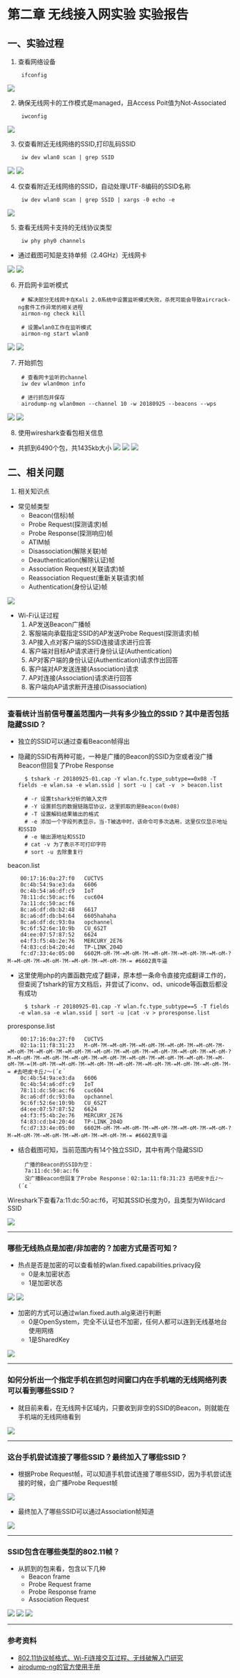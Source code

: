 # 第二章 无线接入网实验 实验报告

## 一、实验过程
1. 查看网络设备

        ifconfig

![](image/ifconfig.PNG)

2. 确保无线网卡的工作模式是managed，且Access Poit值为Not-Associated

        iwconfig

![](image/iwconfig.PNG)

3. 仅查看附近无线网络的SSID,打印乱码SSID

        iw dev wlan0 scan | grep SSID

![](image/nearby_SSID_1.PNG)
![](image/echo_SSID.PNG)

4. 仅查看附近无线网络的SSID，自动处理UTF-8编码的SSID名称

        iw dev wlan0 scan | grep SSID | xargs -0 echo -e

![](image/nearby_SSID_2.PNG)

5. 查看无线网卡支持的无线协议类型

        iw phy phy0 channels

- 通过截图可知是支持单频（2.4GHz）无线网卡

![](image/wlan_info1.PNG)
![](image/wlan_info2.PNG)

6. 开启网卡监听模式

        # 解决部分无线网卡在Kali 2.0系统中设置监听模式失败，杀死可能会导致aircrack-ng套件工作异常的相关进程
        airmon-ng check kill

        # 设置wlan0工作在监听模式
        airmon-ng start wlan0

![](image/capture_1.PNG)
![](image/capture_2.PNG)

7. 开始抓包

        # 查看网卡监听的channel
        iw dev wlan0mon info

        # 进行抓包并保存
        airodump-ng wlan0mon --channel 10 -w 20180925 --beacons --wps

![](image/capture_3.PNG)
![](image/capture_4.PNG)

8. 使用wireshark查看包相关信息

- 共抓到6490个包，共1435kb大小
![](image/wireshark_statistice.PNG)
![](image/wireshark_capture1.PNG)
![](image/wireshark_capture2.PNG)

## 二、相关问题

1. 相关知识点
- 常见帧类型
  - Beacon(信标)帧
  - Probe Request(探测请求)帧
  - Probe Response(探测响应)帧
  - ATIM帧
  - Disassociation(解除关联)帧
  - Deauthentication(解除认证)帧
  - Association Request(关联请求)帧
  - Reassociation Request(重新关联请求)帧
  - Authentication(身份认证)帧

![](image/frame_type.PNG)

- Wi-Fi认证过程
  1. AP发送Beacon广播帧
  2. 客服端向承载指定SSID的AP发送Probe Request(探测请求)帧
  3. AP接入点对客户端的SSID连接请求进行应答
  4. 客户端对目标AP请求进行身份认证(Authentication)
  5. AP对客户端的身份认证(Authentication)请求作出回答
  6. 客户端对AP发送连接(Association)请求
  7. AP对连接(Association)请求进行回答
  8. 客户端向AP请求断开连接(Disassociation)

---
### 查看统计当前信号覆盖范围内一共有多少独立的SSID？其中是否包括隐藏SSID？

- 独立的SSID可以通过查看Beacon帧得出
- 隐藏的SSID有两种可能，一种是广播的Beacon的SSID为空或者没广播Beacon但回复了Probe Response

        $ tshark -r 20180925-01.cap -Y wlan.fc.type_subtype==0x08 -T fields -e wlan.sa -e wlan.ssid | sort -u | cat -v  > beacon.list

        # -r 设置tshark分析的输入文件
        # -Y 设置抓包的数据链路层协议，这里抓取的是Beacon(0x08)
        # -T 设置解码结果输出的格式
        # -e 添加一个字段列表显示，当-T被选中时，该命令可多次选用，这里仅仅显示地址和SSID
        # -e 输出源地址和SSID
        # cat -v 为了表示不可打印字符
        # sort -u 去除重复行

beacon.list

        00:17:16:0a:27:f0	CUCTVS
        0c:4b:54:9a:e3:da	6606
        0c:4b:54:a6:df:c9	IoT
        78:11:dc:50:ac:f6	cuc604
        7a:11:dc:50:ac:f6	
        8c:a6:df:db:b2:48	6617
        8c:a6:df:db:b4:64	6605hahaha
        8c:a6:df:dc:93:0a	opchannel
        9c:6f:52:6e:10:9b	CU_6S2T
        d4:ee:07:57:87:52	6624
        e4:f3:f5:4b:2e:76	MERCURY_2E76
        f4:83:cd:b4:20:4d	TP-LINK_204D
        fc:d7:33:4e:05:00	6602M-oM-?M-=M-oM-?M-=M-oM-?M-=M-oM-?M-=M-oM-?M-=M-oM-?M-=M-oM-?M-=M-oM-?M-=M-oM-?M-= #6602真牛逼

- 这里使用php的内置函数完成了翻译，原本想一条命令直接完成翻译工作的，但查阅了tshark的官方文档后，并尝试了iconv、od、unicode等函数后都没有成功


        $ tshark -r 20180925-01.cap -Y wlan.fc.type_subtype==5 -T fields -e wlan.sa -e wlan.ssid | sort -u |cat -v > proresponse.list

proresponse.list

        00:17:16:0a:27:f0	CUCTVS
        02:1a:11:f8:31:23	M-oM-?M-=M-oM-?M-=M-oM-?M-=M-oM-?M-=M-oM-?M-=M-oM-?M-=M-oM-?M-=M-oM-?M-=M-oM-?M-=M-oM-?M-=M-oM-?M-=M-oM-?M-=M-oM-?M-=M-oM-?M-=M-oM-?M-=M-oM-?M-=M-oM-?M-=M-oM-?M-=M-oM-?M-=M-oM-?M-=M-oM-?M-=(M-oM-?M-=M-oM-?M-=M-oM-?M-=M-oM-?M-=M-oM-?M-=M-oM-?M-=M-oM-?M-= #去吧皮卡丘♪～(´ε｀
        0c:4b:54:9a:e3:da	6606
        0c:4b:54:a6:df:c9	IoT
        78:11:dc:50:ac:f6	cuc604
        8c:a6:df:dc:93:0a	opchannel
        9c:6f:52:6e:10:9b	CU_6S2T
        d4:ee:07:57:87:52	6624
        e4:f3:f5:4b:2e:76	MERCURY_2E76
        f4:83:cd:b4:20:4d	TP-LINK_204D
        fc:d7:33:4e:05:00	6602M-oM-?M-=M-oM-?M-=M-oM-?M-=M-oM-?M-=M-oM-?M-=M-oM-?M-=M-oM-?M-=M-oM-?M-=M-oM-?M-= #6602真牛逼

- 结合截图可知，当前范围内有14个独立SSID，其中有两个隐藏SSID

        广播的Beacon的SSID为空：
        7a:11:dc:50:ac:f6
        没广播Beacon但回复了Probe Response：02:1a:11:f8:31:23 去吧皮卡丘♪～(´ε｀

Wireshark下查看7a:11:dc:50:ac:f6，可知其SSID长度为0，且类型为Wildcard SSID

![](image/hidden_SSID.PNG)

----

### 哪些无线热点是加密/非加密的？加密方式是否可知？
 - 热点是否是加密的可以查看帧的wlan.fixed.capabilities.privacy段
   - 0是未加密状态
   - 1是加密状态

![](image/cannot_encrypt.PNG)
![](image/encrypt.PNG)

- 加密的方式可以通过wlan.fixed.auth.alg来进行判断
  - 0是OpenSystem，完全不认证也不加密，任何人都可以连到无线基地台使用网络
  - 1是SharedKey

![](image/auth_alg.PNG)

----

### 如何分析出一个指定手机在抓包时间窗口内在手机端的无线网络列表可以看到哪些SSID？

- 就目前来看，在无线网卡区域内，只要收到非空的SSID的Beacon，则就能在手机端的无线网络看到

![](image/phone_SSID.PNG)

----

### 这台手机尝试连接了哪些SSID？最终加入了哪些SSID？

- 根据Probe Request帧，可以知道手机尝试连接了哪些SSID，因为手机尝试连接的时候，会广播Probe Request帧

![](image/phone_wifi.PNG)

- 最终加入了哪些SSID可以通过Association帧知道

![](image/association.PNG)

----
### SSID包含在哪些类型的802.11帧？
- 从抓到的包来看，包含以下几种
  - Beacon frame
  - Probe Request frame
  - Probe Response frame
  - Association Request

![](image/frame1.PNG)
![](image/frame2.PNG)
![](image/frame3.PNG)

---
### 参考资料
- [802.11协议帧格式、Wi-Fi连接交互过程、无线破解入门研究](http://www.cnblogs.com/littlehann/p/3700357.html)
- [airodump-ng的官方使用手册](http://www.aircrack-ng.org/doku.php?id=airodump-ng)